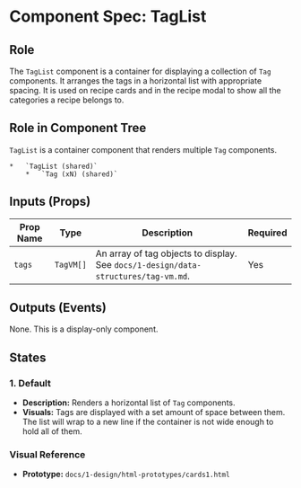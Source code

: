 # Component Spec: TagList

## Role

The `TagList` component is a container for displaying a collection of `Tag` components. It arranges the tags in a horizontal list with appropriate spacing. It is used on recipe cards and in the recipe modal to show all the categories a recipe belongs to.

## Role in Component Tree

`TagList` is a container component that renders multiple `Tag` components.

```
*   `TagList (shared)`
    *   `Tag (xN) (shared)`
```

## Inputs (Props)

| Prop Name | Type      | Description                                                                        | Required |
| --------- | --------- | ---------------------------------------------------------------------------------- | -------- |
| `tags`    | `TagVM[]` | An array of tag objects to display. See `docs/1-design/data-structures/tag-vm.md`. | Yes      |

## Outputs (Events)

None. This is a display-only component.

## States

### 1. Default

- **Description:** Renders a horizontal list of `Tag` components.
- **Visuals:** Tags are displayed with a set amount of space between them. The list will wrap to a new line if the container is not wide enough to hold all of them.

### Visual Reference

- **Prototype:** `docs/1-design/html-prototypes/cards1.html`
